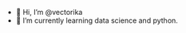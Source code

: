 - 👋 Hi, I’m @vectorika
- 🌱 I’m currently learning data science and python.

<!---
vectorika/vectorika is a ✨ special ✨ repository because its `README.md` (this file) appears on your GitHub profile.
You can click the Preview link to take a look at your changes.
--->
